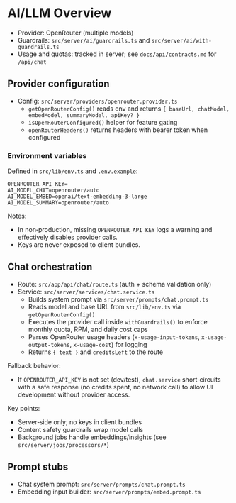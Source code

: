 # AI/LLM Overview

- Provider: OpenRouter (multiple models)
- Guardrails: `src/server/ai/guardrails.ts` and `src/server/ai/with-guardrails.ts`
- Usage and quotas: tracked in server; see `docs/api/contracts.md` for `/api/chat`

## Provider configuration

- Config: `src/server/providers/openrouter.provider.ts`
  - `getOpenRouterConfig()` reads env and returns `{ baseUrl, chatModel, embedModel, summaryModel, apiKey? }`
  - `isOpenRouterConfigured()` helper for feature gating
  - `openRouterHeaders()` returns headers with bearer token when configured

### Environment variables

Defined in `src/lib/env.ts` and `.env.example`:

```env
OPENROUTER_API_KEY=
AI_MODEL_CHAT=openrouter/auto
AI_MODEL_EMBED=openai/text-embedding-3-large
AI_MODEL_SUMMARY=openrouter/auto
```

Notes:

- In non‑production, missing `OPENROUTER_API_KEY` logs a warning and effectively disables provider calls.
- Keys are never exposed to client bundles.

## Chat orchestration

- Route: `src/app/api/chat/route.ts` (auth + schema validation only)
- Service: `src/server/services/chat.service.ts`
  - Builds system prompt via `src/server/prompts/chat.prompt.ts`
  - Reads model and base URL from `src/lib/env.ts` via `getOpenRouterConfig()`
  - Executes the provider call inside `withGuardrails()` to enforce monthly quota, RPM, and daily cost caps
  - Parses OpenRouter usage headers (`x-usage-input-tokens`, `x-usage-output-tokens`, `x-usage-cost`) for logging
  - Returns `{ text }` and `creditsLeft` to the route

Fallback behavior:

- If `OPENROUTER_API_KEY` is not set (dev/test), `chat.service` short‑circuits with a safe response (no credits spent, no network call) to allow UI development without provider access.

Key points:

- Server‑side only; no keys in client bundles
- Content safety guardrails wrap model calls
- Background jobs handle embeddings/insights (see `src/server/jobs/processors/*`)

## Prompt stubs

- Chat system prompt: `src/server/prompts/chat.prompt.ts`
- Embedding input builder: `src/server/prompts/embed.prompt.ts`
